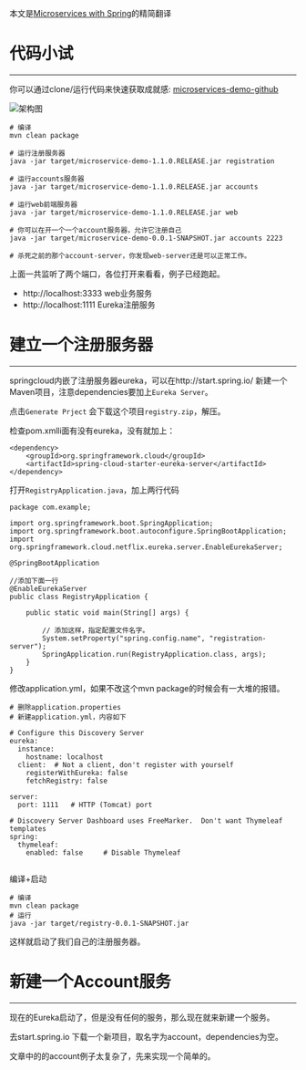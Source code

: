 本文是[Microservices with Spring](https://spring.io/blog/2015/07/14/microservices-with-spring)的精简翻译

# 代码小试

-------------------------------------------------------------------------------

你可以通过clone/运行代码来快速获取成就感: [microservices-demo-github](https://github.com/paulc4/microservices-demo)

![架构图](https://github.com/paulc4/microservices-demo/raw/master/mini-system.jpg)

```
# 编译
mvn clean package

# 运行注册服务器
java -jar target/microservice-demo-1.1.0.RELEASE.jar registration

# 运行accounts服务器
java -jar target/microservice-demo-1.1.0.RELEASE.jar accounts

# 运行web前端服务器
java -jar target/microservice-demo-1.1.0.RELEASE.jar web

# 你可以在开一个一个account服务器，允许它注册自己
java -jar target/microservice-demo-0.0.1-SNAPSHOT.jar accounts 2223

# 杀死之前的那个account-server，你发现web-server还是可以正常工作。
```

上面一共监听了两个端口，各位打开来看看，例子已经跑起。

+ http://localhost:3333 web业务服务
+ http://localhost:1111 Eureka注册服务



# 建立一个注册服务器

-------------------------------------------------------------------------------

springcloud内嵌了注册服务器eureka，可以在http://start.spring.io/ 新建一个Maven项目，注意dependencies要加上`Eureka Server`。

点击`Generate Prject` 会下载这个项目`registry.zip`，解压。

检查pom.xmlli面有没有eureka，没有就加上：

```
<dependency>
    <groupId>org.springframework.cloud</groupId>
    <artifactId>spring-cloud-starter-eureka-server</artifactId>
</dependency>
```

打开`RegistryApplication.java`，加上两行代码

```
package com.example;

import org.springframework.boot.SpringApplication;
import org.springframework.boot.autoconfigure.SpringBootApplication;
import org.springframework.cloud.netflix.eureka.server.EnableEurekaServer;

@SpringBootApplication

//添加下面一行
@EnableEurekaServer
public class RegistryApplication {

    public static void main(String[] args) {
    
        // 添加这样，指定配置文件名字。
        System.setProperty("spring.config.name", "registration-server");
        SpringApplication.run(RegistryApplication.class, args);
    }
}

```

修改application.yml，如果不改这个mvn package的时候会有一大堆的报错。

```
# 删除application.properties
# 新建application.yml，内容如下

# Configure this Discovery Server
eureka:
  instance:
    hostname: localhost
  client:  # Not a client, don't register with yourself
    registerWithEureka: false
    fetchRegistry: false
     
server:
  port: 1111   # HTTP (Tomcat) port

# Discovery Server Dashboard uses FreeMarker.  Don't want Thymeleaf templates
spring:
  thymeleaf:
    enabled: false     # Disable Thymeleaf 


```

编译+启动

```
# 编译
mvn clean package
# 运行
java -jar target/registry-0.0.1-SNAPSHOT.jar
```

这样就启动了我们自己的注册服务器。

# 新建一个Account服务

-------------------------------------------------------------------------------

现在的Eureka启动了，但是没有任何的服务，那么现在就来新建一个服务。

去start.spring.io 下载一个新项目，取名字为account，dependencies为空。

文章中的的account例子太复杂了，先来实现一个简单的。



